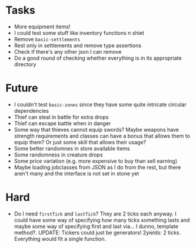 # Tasks
* More equipment items!
* I could test some stuff like inventory functions n shiet
* Remove `basic-settlements`
* Rest only in settlements and remove type assertions
* Check if there's any other json I can remove
* Do a good round of checking whether everything is in its appropriate directory

# Future
* I couldn't test `basic-zones` since they have some quite intricate circular dependencies
* Thief can steal in battle for extra drops
* Thief can escape battle when in danger
* Some way that thieves cannot equip swords? Maybe weapons have strength requirements and classes can have a bonus that allows them to equip them? Or just some skill that allows their usage?
* Some better randomnes in store available items
* Some randomness in creature drops
* Some price variation (e.g. more expensive to buy than sell earning)
* Maybe loading jobclasses from JSON as I do from the rest, but there aren't many and the interface is not set in stone yet

# Hard
* Do I need `firstTick` and `lastTick`? They are 2 ticks each anyway. I could have some way of specifying how many ticks something lasts and maybe some way of specifying first and last via... I dunno, template method?. UPDATE: Tickers could just be generators! 2yields: 2 ticks. Everything would fit a single function.
